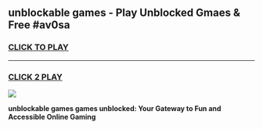 
## unblockable games - Play Unblocked Gmaes & Free #av0sa
<h3>
<a href="https://premium.freeplayer.one?title=unblockable_games&ref=03M">CLICK TO PLAY</a></h3>
<hr>

<h3>
<a href="https://premium.freeplayer.one?title=unblockable_games&ref=03M">CLICK 2 PLAY</a>
  
</h3>

<a href="https://premium.freeplayer.one?title=unblockable_games&ref=03M"><img src="https://clearcache.store/games.png"></a>


**unblockable games games unblocked: Your Gateway to Fun and Accessible Online Gaming**
